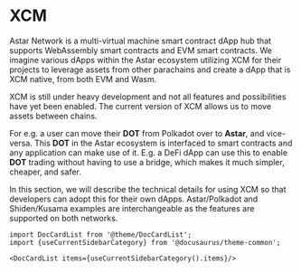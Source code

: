 # XCM

Astar Network is a multi-virtual machine smart contract dApp hub that supports WebAssembly smart contracts and EVM smart contracts. We imagine various dApps within the Astar ecosystem utilizing XCM for their projects to leverage assets from other parachains and create a dApp that is XCM native, from both EVM and Wasm.

XCM is still under heavy development and not all features and possibilities have yet been enabled. The current version of XCM allows us to move assets between chains.

For e.g. a user can move their **DOT** from Polkadot over to **Astar**, and vice-versa. This **DOT** in the Astar ecosystem is interfaced to smart contracts and any application can make use of it. E.g. a DeFi dApp can use this to enable **DOT** trading without having to use a bridge, which makes it much simpler, cheaper, and safer.

In this section, we will describe the technical details for using XCM so that developers can adopt this for their own dApps. Astar/Polkadot and Shiden/Kusama examples are interchangeable as the features are supported on both networks.

```mdx-code-block
import DocCardList from '@theme/DocCardList';
import {useCurrentSidebarCategory} from '@docusaurus/theme-common';

<DocCardList items={useCurrentSidebarCategory().items}/>
```
